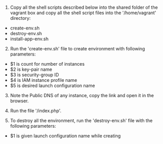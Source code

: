 1. Copy all the shell scripts described below into the shared folder of the vagrant box and copy all the shell script files into the '/home/vagrant' directory:
  - create-env.sh
  - destroy-env.sh
  - install-app-env.sh

2. Run the 'create-env.sh' file to create environment with following parameters:
  - $1 is count for number of instances
  - $2 is key-pair name
  - $3 is security-group ID
  - $4 is IAM instance profile name
  - $5 is desired launch configuration name

3. Note the Public DNS of any instance, copy the link and open it in the browser.

4. Run the file '<Public DNS>/index.php'.

5. To destroy all the environment, run the 'destroy-env.sh' file with the following parameters:
  - $1 is given launch configuration name while creating